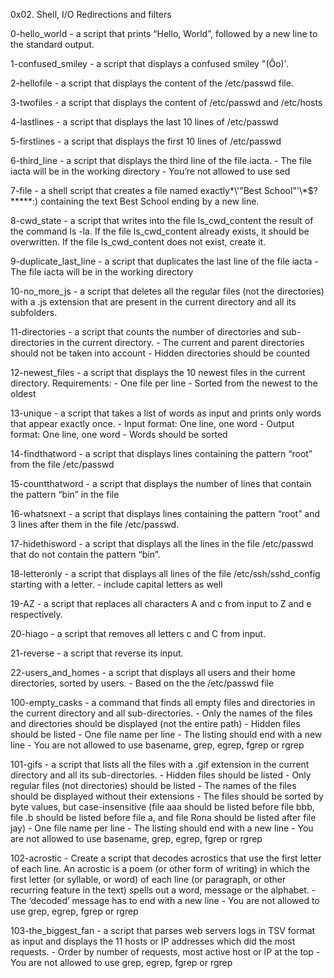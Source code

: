 0x02. Shell, I/O Redirections and filters

0-hello_world - a script that prints “Hello, World”, followed by a new line to the standard output.

1-confused_smiley - a script that displays a confused smiley "(Ôo)'.

2-hellofile - a script that displays the content of the /etc/passwd file.

3-twofiles - a script that displays the content of /etc/passwd and /etc/hosts

4-lastlines - a script that displays the last 10 lines of /etc/passwd

5-firstlines - a script that displays the first 10 lines of /etc/passwd

6-third_line - a script that displays the third line of the file iacta.
	- The file iacta will be in the working directory
	- You’re not allowed to use sed

7-file - a shell script that creates a file named exactly\*\\'"Best School"\'\\*$\?\*\*\*\*\*:) containing the text Best School ending by a new line.

8-cwd_state - a script that writes into the file ls_cwd_content the result of the command ls -la. If the file ls_cwd_content already exists, it should be overwritten. If the file ls_cwd_content does not exist, create it.

9-duplicate_last_line - a script that duplicates the last line of the file iacta
	- The file iacta will be in the working directory

10-no_more_js - a script that deletes all the regular files (not the directories) with a .js extension that are present in the current directory and all its subfolders.

11-directories - a script that counts the number of directories and sub-directories in the current directory.
	- The current and parent directories should not be taken into account
	- Hidden directories should be counted

12-newest_files - a script that displays the 10 newest files in the current directory.
	Requirements:
	- One file per line
	- Sorted from the newest to the oldest

13-unique - a script that takes a list of words as input and prints only words that appear exactly once.
	- Input format: One line, one word
	- Output format: One line, one word
	- Words should be sorted

14-findthatword - a script that displays lines containing the pattern “root” from the file /etc/passwd

15-countthatword - a script that displays the number of lines that contain the pattern “bin” in the file

16-whatsnext - a script that displays lines containing the pattern “root” and 3 lines after them in the file /etc/passwd.

17-hidethisword - a script that displays all the lines in the file /etc/passwd that do not contain the pattern “bin”.

18-letteronly - a script that displays all lines of the file /etc/ssh/sshd_config starting with a letter.
	- include capital letters as well

19-AZ - a script that replaces all characters A and c from input to Z and e respectively.

20-hiago - a script that removes all letters c and C from input.

21-reverse - a script that reverse its input.

22-users_and_homes - a script that displays all users and their home directories, sorted by users.
	- Based on the the /etc/passwd file

100-empty_casks - a command that finds all empty files and directories in the current directory and all sub-directories.
	- Only the names of the files and directories should be displayed (not the entire path)
	- Hidden files should be listed
	- One file name per line
	- The listing should end with a new line
	- You are not allowed to use basename, grep, egrep, fgrep or rgrep

101-gifs - a script that lists all the files with a .gif extension in the current directory and all its sub-directories.
	- Hidden files should be listed
	- Only regular files (not directories) should be listed
	- The names of the files should be displayed without their extensions
	- The files should be sorted by byte values, but case-insensitive (file aaa should be listed before file bbb, file .b should be listed before file a, and file Rona should be listed after file jay)
	- One file name per line
	- The listing should end with a new line
	- You are not allowed to use basename, grep, egrep, fgrep or rgrep
 
 102-acrostic - Create a script that decodes acrostics that use the first letter of each line. An acrostic is a poem (or other form of writing) in which the first letter (or syllable, or word) of each line (or paragraph, or other recurring feature in the text) spells out a word, message or the alphabet.
	- The ‘decoded’ message has to end with a new line
	- You are not allowed to use grep, egrep, fgrep or rgrep
 
 103-the_biggest_fan - a script that parses web servers logs in TSV format as input and displays the 11 hosts or IP addresses which did the most requests.
	- Order by number of requests, most active host or IP at the top
	- You are not allowed to use grep, egrep, fgrep or rgrep